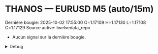 # THANOS — EURUSD M5 (auto/15m)
Dernière bougie: 2025-10-02 17:55:00  O=1.17109  H=1.17130  L=1.17108  C=1.17129
Source active: twelvedata_repo

- Aucun signal sur la dernière bougie.

<details><summary>Debug</summary>

- TD_API_KEY manquant.

</details>